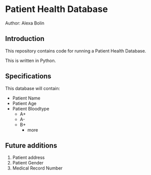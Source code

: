 # Patient Health Database

Author: Alexa Bolin

## Introduction
This repository contains code for running a Patient Health Database.  

This is written in Python. 

## Specifications 
This database will contain:
* Patient Name
* Patient Age
* Patient Bloodtype
  - A+
  - A-
  - B+
    * more

## Future additions
1. Patient address
1. Patient Gender
1. Medical Record Number